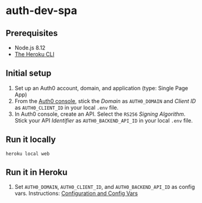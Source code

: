 # auth-dev-spa

## Prerequisites
* Node.js 8.12
* [The Heroku CLI](https://devcenter.heroku.com/articles/heroku-cli)

## Initial setup
1) Set up an Auth0 account, domain, and application (type: Single Page App)
2) From the [Auth0 console](https://manage.auth0.com/#/applications), stick the _Domain_ as `AUTH0_DOMAIN` and _Client ID_ as `AUTH0_CLIENT_ID` in your local `.env` file.
3) In Auth0 console, create an API. Select the `RS256` _Signing Algorithm_. Stick your API _Identifier_ as `AUTH0_BACKEND_API_ID` in your local `.env` file.

## Run it locally
`heroku local web`

## Run it in Heroku

1) Set `AUTH0_DOMAIN`, `AUTH0_CLIENT_ID`, and `AUTH0_BACKEND_API_ID` as config vars. Instructions: [Configuration and Config Vars](https://devcenter.heroku.com/articles/config-vars)
